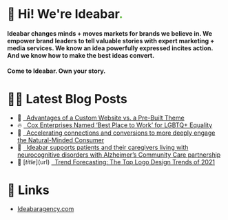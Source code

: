 # 👋 Hi! We're Ideabar<span style="color:#6bbe4a">.</span>

#### Ideabar changes minds + moves markets for brands we believe in. We empower brand leaders to tell valuable stories with expert marketing + media services. We know an idea powerfully expressed incites action. And we know how to make the best ideas convert.
#### Come to Ideabar. Own your story.

# 👩‍💻  Latest Blog Posts
<!-- BLOG-POST-LIST:START -->
 * 💯‏‏‎ [&nbsp;&nbsp;Advantages of a Custom Website vs. a Pre-Built Theme](https://ideabaragency.com/advantages-of-a-custom-website-vs-a-pre-built-theme/)
 * 🔥‏‏‎ [&nbsp;&nbsp;Cox Enterprises Named ‘Best Place to Work’ for LGBTQ+ Equality](https://ideabaragency.com/cox-enterprises-named-best-place-to-work-for-lgbtq-equality/)
 * 💫‏‏‎ [&nbsp;&nbsp;Accelerating connections and conversions to more deeply engage the Natural-Minded Consumer](https://ideabaragency.com/accelerating-connections-and-conversions-to-more-deeply-engage-the-natural-minded-consumer/)
 * 🚀‏‏‎ [&nbsp;&nbsp;Ideabar supports patients and their caregivers living with neurocognitive disorders with Alzheimer’s Community Care partnership](https://ideabaragency.com/alzheimers-community-care-partnership/)
 * 🌮‏‏‎ [$title]($url)‏‏‎ [&nbsp;&nbsp;Trend Forecasting: The Top Logo Design Trends of 2021](https://ideabaragency.com/trend-forecasting-the-top-logo-design-trends-of-2021/)<!-- BLOG-POST-LIST:END -->

# 🔗  Links
- [Ideabaragency.com](https://ideabaragency.com)

